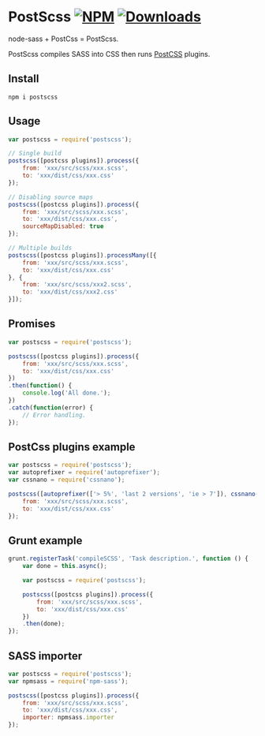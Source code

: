 # PostScss [![NPM](https://nodei.co/npm/postscss.png?mini=true)](https://nodei.co/npm/postscss/) [![Downloads](https://img.shields.io/npm/dt/postscss.svg)](https://www.npmjs.com/package/postscss)
node-sass +  PostCss = PostScss.

PostScss compiles SASS into CSS then runs [PostCSS](https://github.com/postcss/postcss) plugins.

## Install
`npm i postscss`

## Usage
```js
var postscss = require('postscss');

// Single build
postscss([postcss plugins]).process({
	from: 'xxx/src/scss/xxx.scss',
	to: 'xxx/dist/css/xxx.css'
});

// Disabling source maps
postscss([postcss plugins]).process({
	from: 'xxx/src/scss/xxx.scss',
	to: 'xxx/dist/css/xxx.css',
	sourceMapDisabled: true
});

// Multiple builds
postscss([postcss plugins]).processMany([{
	from: 'xxx/src/scss/xxx.scss',
	to: 'xxx/dist/css/xxx.css'
}, {
	from: 'xxx/src/scss/xxx2.scss',
	to: 'xxx/dist/css/xxx2.css'
}]);
```
## Promises
```js
var postscss = require('postscss');

postscss([postcss plugins]).process({
	from: 'xxx/src/scss/xxx.scss',
	to: 'xxx/dist/css/xxx.css'
})
.then(function() {
	console.log('All done.');
})
.catch(function(error) {
	// Error handling.
});
```
## PostCss plugins example
```js
var postscss = require('postscss');
var autoprefixer = require('autoprefixer');
var cssnano = require('cssnano');

postscss([autoprefixer(['> 5%', 'last 2 versions', 'ie > 7']), cssnano()]).process({
	from: 'xxx/src/scss/xxx.scss',
	to: 'xxx/dist/css/xxx.css'
});
```
## Grunt example
```js
grunt.registerTask('compileSCSS', 'Task description.', function () {
	var done = this.async();

	var postscss = require('postscss');

	postscss([postcss plugins]).process({
		from: 'xxx/src/scss/xxx.scss',
		to: 'xxx/dist/css/xxx.css'
	})
	.then(done);
});
```
## SASS importer
```js
var postscss = require('postscss');
var npmsass = require('npm-sass');

postscss([postcss plugins]).process({
	from: 'xxx/src/scss/xxx.scss',
	to: 'xxx/dist/css/xxx.css',
	importer: npmsass.importer
});
```
